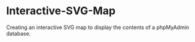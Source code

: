 # Interactive-SVG-Map
Creating an interactive SVG map to display the contents of a phpMyAdmin database.
